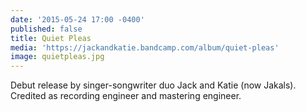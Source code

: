 ```yaml
---
date: '2015-05-24 17:00 -0400'
published: false
title: Quiet Pleas
media: 'https://jackandkatie.bandcamp.com/album/quiet-pleas'
image: quietpleas.jpg
---
```

Debut release by singer-songwriter duo Jack and Katie (now Jakals). Credited as recording engineer and mastering engineer.
